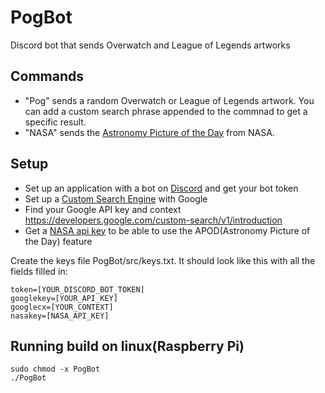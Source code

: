 # PogBot
Discord bot that sends Overwatch and League of Legends artworks

## Commands
- "Pog" sends a random Overwatch or League of Legends artwork. You can add a custom search phrase appended to the commnad to get a specific result.
- "NASA" sends the [Astronomy Picture of the Day](https://apod.nasa.gov/apod/) from NASA.

## Setup
- Set up an application with a bot on [Discord](https://discord.com/developers/applications) and get your bot token
- Set up a [Custom Search Engine](https://cse.google.com/) with Google
- Find your Google API key and context https://developers.google.com/custom-search/v1/introduction
- Get a [NASA api key](https://api.nasa.gov/) to be able to use the APOD(Astronomy Picture of the Day) feature

Create the keys file PogBot/src/keys.txt. It should look like this with all the fields filled in:
```
token=[YOUR_DISCORD_BOT_TOKEN]
googlekey=[YOUR_API_KEY]
googlecx=[YOUR_CONTEXT]
nasakey=[NASA_API_KEY]
```
## Running build on linux(Raspberry Pi)
```
sudo chmod -x PogBot
./PogBot
```
